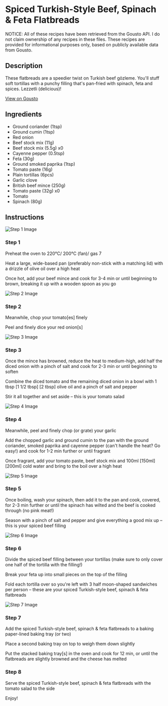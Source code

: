 # Spiced Turkish-Style Beef, Spinach & Feta Flatbreads

NOTICE: All of these recipes have been retrieved from the Gousto API. I do not claim ownership of any recipes in these files. These recipes are provided for informational purposes only, based on publicly available data from Gousto.

## Description

These flatbreads are a speedier twist on Turkish beef gözleme. You'll stuff soft tortillas with a punchy filling that's pan-fried with spinach, feta and spices. Lezzetli (delicious)!

[View on Gousto](https://www.gousto.co.uk/recipes/cookbook/spiced-turkish-lamb-spinach-feta-flatbreads)

## Ingredients

- Ground coriander (1tsp)
- Ground cumin (1tsp)
- Red onion
- Beef stock mix (11g)
- Beef stock mix (5.5g) x0
- Cayenne pepper (0.5tsp)
- Feta (30g)
- Ground smoked paprika (1tsp)
- Tomato paste (16g)
- Plain tortillas (6pcs)
- Garlic clove
- British beef mince (250g)
- Tomato paste (32g) x0
- Tomato
- Spinach (80g)

## Instructions

![Step 1 Image](https://production-media.gousto.co.uk/cms/recipe-step-image/step-1-1586946796314-x200.jpg)

### Step 1

Preheat the oven to 220°C/ 200°C (fan)/ gas 7

Heat a large, wide-based pan (preferably non-stick with a matching lid) with a drizzle of olive oil over a high heat

Once hot, add your beef mince and cook for 3-4 min or until beginning to brown, breaking it up with a wooden spoon as you go

![Step 2 Image](https://production-media.gousto.co.uk/cms/recipe-step-image/step-2-1586946801744-x200.jpg)

### Step 2

Meanwhile, chop your tomato[es]<span class="text-danger"> </span>finely

Peel and finely dice your red onion[s]

![Step 3 Image](https://production-media.gousto.co.uk/cms/recipe-step-image/step-3-1586946805501-x200.jpg)

### Step 3

Once the mince has browned, reduce the heat to medium-high, add half the diced onion with a pinch of salt and cook for 2-3 min or until beginning to soften

Combine the diced tomato and the remaining diced onion in a bowl with 1 tbsp <span class="text-purple">[1 1/2 tbsp]</span> <span class="text-danger">[2 tbsp]</span> olive oil and a pinch of salt and pepper

Stir it all together and set aside – this is your tomato salad

![Step 4 Image](https://production-media.gousto.co.uk/cms/recipe-step-image/step-4-1586946809530-x200.jpg)

### Step 4

Meanwhile, peel and finely chop (or grate) your garlic

Add the chopped garlic and ground cumin to the pan with the ground coriander, smoked paprika and cayenne pepper (can't handle the heat? Go easy!) and cook for 1-2 min further or until fragrant

Once fragrant, add your tomato paste, beef stock mix and 100ml <span class="text-purple">[150ml] </span> <span class="text-danger">[200ml] </span>cold water and bring to the boil over a high heat

![Step 5 Image](https://production-media.gousto.co.uk/cms/recipe-step-image/step-5-1586946813768-x200.jpg)

### Step 5

Once boiling, wash your spinach, then add it to the pan and cook, covered, for 2-3 min further or until the spinach has wilted and the beef is cooked through (no pink meat!)

Season with a pinch of salt and pepper and give everything a good mix up – this is your spiced beef filling

![Step 6 Image](https://production-media.gousto.co.uk/cms/recipe-step-image/step-6-1586946818512-x200.jpg)

### Step 6

Divide the spiced beef filling between your tortillas (make sure to only cover one half of the tortilla with the filling!)

Break your feta up into small pieces on the top of the filling

Fold each tortilla over so you're left with 3<span class="text-danger"> </span>half moon-shaped sandwiches per person – these are your spiced Turkish-style beef, spinach & feta flatbreads

![Step 7 Image](https://production-media.gousto.co.uk/cms/recipe-step-image/step-7-1586946826419-x200.jpg)

### Step 7

Add the spiced Turkish-style beef, spinach & feta flatbreads to a baking paper-lined baking tray (or two)

Place a second baking tray on top to weigh them down slightly

Put the stacked baking tray[s] in the oven and cook for 12 min, or until the flatbreads are slightly browned and the cheese has melted

### Step 8

Serve the spiced Turkish-style beef, spinach & feta flatbreads with the tomato salad to the side

Enjoy!

